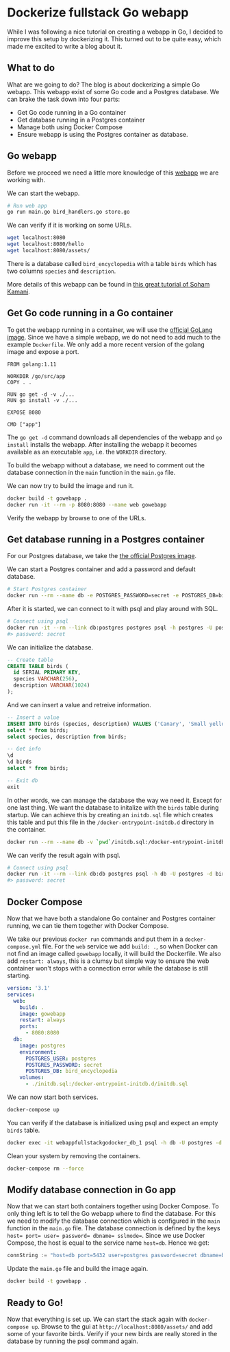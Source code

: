 # Dockerize fullstack Go webapp

While I was following a nice tutorial on creating a webapp in Go, I decided to improve this setup by dockerizing it. This turned out to be quite easy, which made me excited to write a blog about it.

## What to do

What are we going to do? The blog is about dockerizing a simple Go webapp. This webapp exist of some Go code and a Postgres database. We can brake the task down into four parts:

- Get Go code running in a Go container
- Get database running in a Postgres container
- Manage both using Docker Compose
- Ensure webapp is using the Postgres container as database.

## Go webapp
Before we proceed we need a little more knowledge of this [webapp](https://github.com/Dirc/webapp_fullstack_go_docker) we are working with.

We can start the webapp.

```bash
# Run web app
go run main.go bird_handlers.go store.go
```

We can verify if it is working on some URLs.

```bash
wget localhost:8080
wget localhost:8080/hello
wget localhost:8080/assets/
```

There is a database called `bird_encyclopedia` with a table `birds` which has two columns `species` and `description`.

More details of this webapp can be found in [this great tutorial of Soham Kamani](https://www.sohamkamani.com/blog/2017/09/13/how-to-build-a-web-application-in-golang/).

## Get Go code running in a Go container

To get the webapp running in a container, we will use the [official GoLang image](https://hub.docker.com/_/golang/). Since we have a simple webapp, we do not need to add much to the example `Dockerfile`. We only add a more recent version of the golang image and expose a port.

```docker
FROM golang:1.11

WORKDIR /go/src/app
COPY . .

RUN go get -d -v ./...
RUN go install -v ./...

EXPOSE 8080

CMD ["app"]
```

The `go get -d` command downloads all dependencies of the webapp and `go install` installs the webapp. After installing the webapp it becomes available as an executable `app`, i.e. the `WORKDIR` directory.

To build the webapp without a database, we need to comment out the database connection in the `main` function in the `main.go` file.

We can now try to build the image and run it.

```bash
docker build -t gowebapp .
docker run -it --rm -p 8080:8080 --name web gowebapp
```

Verify the webapp by browse to one of the URLs.

## Get database running in a Postgres container

For our Postgres database, we take the [the official Postgres image](https://hub.docker.com/_/postgres/).

We can start a Postgres container and add a password and default database.

```bash
# Start Postgres container
docker run --rm --name db -e POSTGRES_PASSWORD=secret -e POSTGRES_DB=bird_encyclopedia -d postgres
```

After it is started, we can connect to it with psql and play around with SQL.

```bash
# Connect using psql
docker run -it --rm --link db:postgres postgres psql -h postgres -U postgres
#> password: secret
```

We can initialize the database.

```sql
-- Create table
CREATE TABLE birds (
  id SERIAL PRIMARY KEY,
  species VARCHAR(256),
  description VARCHAR(1024)
);
```

And we can insert a value and retreive information.

```sql
-- Insert a value
INSERT INTO birds (species, description) VALUES ('Canary', 'Small yellow bird');
select * from birds;
select species, description from birds;

-- Get info
\d
\d birds
select * from birds;

-- Exit db
exit
```

In other words, we can manage the database the way we need it. Except for one last thing. We want the database to initalize with the `birds` table during startup. We can achieve this by creating an `initdb.sql` file which creates this table and put this file in the `/docker-entrypoint-initdb.d` directory in the container. 

```bash
docker run --rm --name db -v `pwd`/initdb.sql:/docker-entrypoint-initdb.d/initdb.sql -e POSTGRES_PASSWORD=secret -e POSTGRES_DB=bird_encyclopedia -d postgres
```

We can verify the result again with psql.

```bash
# Connect using psql
docker run -it --rm --link db:db postgres psql -h db -U postgres -d bird_encyclopedia -c "select * from birds;"
#> password: secret
```

## Docker Compose

Now that we have both a standalone Go container and Postgres container running, we can tie them together with Docker Compose.

We take our previous `docker run` commands and put them in a `docker-compose.yml` file. For the `web` service we add `build: .`, so when Docker can not find an image called `gowebapp` locally, it will build the Dockerfile. We also add `restart: always`, this is a clumsy but simple way to ensure the web container won't stops with a connection error while the database is still starting.

```yaml
version: '3.1'
services:
  web:
    build: .
    image: gowebapp
    restart: always
    ports:
      - 8080:8080
  db:
    image: postgres
    environment:
      POSTGRES_USER: postgres
      POSTGRES_PASSWORD: secret
      POSTGRES_DB: bird_encyclopedia
    volumes:
      - ./initdb.sql:/docker-entrypoint-initdb.d/initdb.sql
```

We can now start both services.

```bash
docker-compose up
```

You can verify if the database is initialized using psql and expect an empty `birds` table.

```bash
docker exec -it webappfullstackgodocker_db_1 psql -h db -U postgres -d bird_encyclopedia -c "select * from birds;"
```

Clean your system by removing the containers.

```bash
docker-compose rm --force
```

## Modify database connection in Go app

Now that we can start both containers together using Docker Compose. To only thing left is to tell the Go webapp where to find the database. For this we need to modify the database connection which is configured in the `main` function in the `main.go` file. The database connection is defined by the keys `host= port= user= password= dbname= sslmode=`. Since we use Docker Compose, the host is equal to the service name `host=db`. Hence we get:

```go
connString := "host=db port=5432 user=postgres password=secret dbname=bird_encyclopedia sslmode=disable"
```

Update the `main.go` file and build the image again.

```bash
docker build -t gowebapp .
```

## Ready to Go!

Now that everything is set up. We can start the stack again with `docker-compose up`. Browse to the gui at `http://localhost:8080/assets/` and add some of your favorite birds. Verify if your new birds are really stored in the database by running the psql command again.

